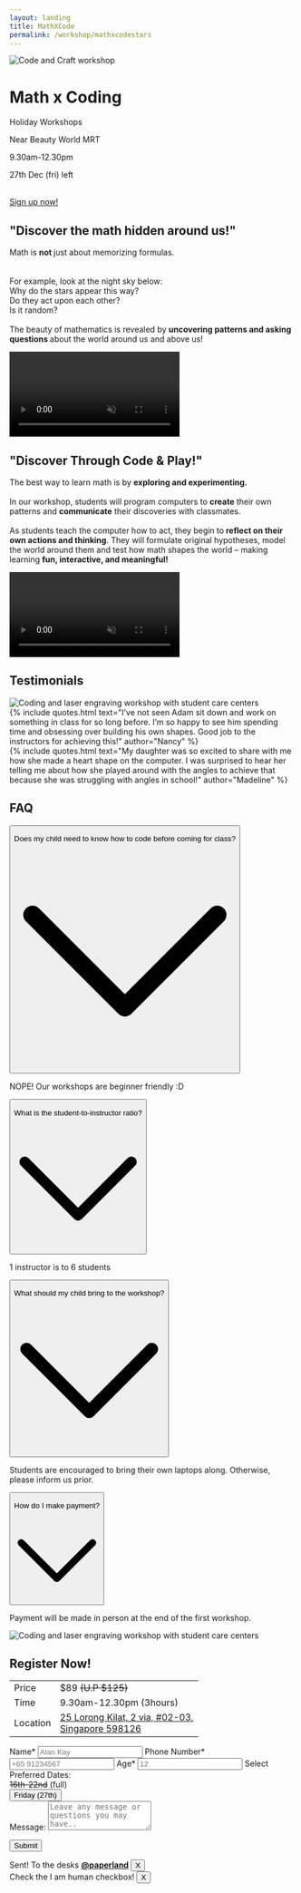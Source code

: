```yaml
---
layout: landing
title: MathXCode
permalink: /workshop/mathxcodestars
---
```


<!-- Hero image -->
<img rel="preload" class="absolute top-0 left-0 w-screen h-[44vh] object-cover brightness-50 -z-10 sm:h-[60vh]" src="/assets/lib/landing/knowledge_park_16x9.webp" alt="Code and Craft workshop">
<!-- Hero text -->
<h1 class="text-5xl font-bold tracking-tighter lg:text-9xl">Math x Coding</h1>
<p class="ml-2 text-white">Holiday Workshops</p>
<p class="mt-4 ml-2 text-white">Near Beauty World MRT</p>
<p class="ml-2 text-white">9.30am-12.30pm</p>
<p class="ml-2 text-white">27th Dec (fri) left</p>
<br>
<a href="/workshop#register" class="px-4 py-2 ml-2 rounded-md bg-primary internal-link">Sign up now!</a>




<!-- Tree section -->
<section class="my-20">
<h2 class="my-8 text-2xl font-bold lg:text-4xl">"Discover the math hidden around us!"</h2>

Math is <strong > not </strong > just about memorizing formulas.
<br>
<br>
<br>
For example, look at the night sky below:
<br>
Why do the stars appear this way?
<br>
Do they act upon each other?
<br>
Is it random?
  <br><br>
The beauty of mathematics is revealed by <strong class="text-orange-500">uncovering patterns and asking questions </strong> about the world around us and above us!

<video class="object-cover w-full h-full mt-8 rounded-md"  src="/assets/lib/landing/stars.mp4"   alt="Turtle graphics tree" autoplay loop muted playsinline />
</section>



<!-- Knowledge Park section -->
<section class="my-32">
<h2 class="my-8 font-bold  text-3xl lg:text-4xl">"Discover Through Code & Play!"</h2>

The best way to learn math is by <strong class="text-orange-500">exploring and experimenting. </strong>
<br>
<br>
In our workshop, students will program computers to <strong class="text-orange-500">create</strong> their own patterns and <strong class="text-orange-500">communicate</strong> their discoveries with classmates.
<br>
<br>
 As students teach the computer how to act, they begin to<strong class="text-orange-500"> reflect on their own actions and thinking</strong>.
 They will formulate original hypotheses, model the world around them and test how math shapes the world – making learning <strong class="text-orange-500">fun, interactive, and meaningful!</strong>

<video class="object-cover w-full h-full mt-8 rounded-md" src="/assets/lib/landing/knowledge_park.mp4" alt="Math and Coding workshop with student care centers" autoplay loop muted playsinline />

</section>




<!-- Feedback -->
<section class="my-32">
<h2 class="my-8 text-3xl font-bold lg:text-4xl">Testimonials</h2>

<img class="object-cover w-full h-full mt-8 rounded-md" src="/assets/lib/landing/senang_16x9.webp" alt="Coding and laser engraving workshop with student care centers">

<div class="mt-8 grid-container">
    {% include quotes.html 
        text="I’ve not seen Adam sit down and work on something in class for so long before. I’m so happy to see him spending time and obsessing over building his own shapes. Good job to the instructors for achieving this!"
        author="Nancy"
    %}
    <br>
    {% include quotes.html 
        text="My daughter was so excited to share with me how she made a heart shape on the computer. I was surprised to hear her telling me about how she played around with the angles to achieve that because she was struggling with angles in school!"
        author="Madeline"
    %}
</div>
</section>



<!-- FAQ -->
<section class="my-32">
<h2 class="my-8 text-3xl font-bold lg:text-4xl">FAQ</h2>
<div class="max-w-xl space-y-4 sm:mx-auto lg:max-w-2xl">
    <!-- Question -->
    <div class="border-b">
        <button type="button" aria-label="Open item" title="Open item" class="flex items-center justify-between w-full p-4 focus:outline-none" onclick="toggleAccordion(this)">
            <p class="text-left">Does my child need to know how to code before coming for class?</p>
            <svg viewBox="0 0 24 24" class="w-3 text-gray-600 transition-transform duration-200"><polyline fill="none" stroke="currentColor" stroke-width="2" stroke-linecap="round" stroke-miterlimit="10" points="2,7 12,17 22,7" stroke-linejoin="round"></polyline></svg>
        </button>
        <div class="hidden p-4 pt-0"><p class="text-gray-700">NOPE! Our workshops are beginner friendly :D</p></div>
    </div>
    <!-- Question -->
    <div class="border-b">
        <button type="button" aria-label="Open item" title="Open item" class="flex items-center justify-between w-full p-4 focus:outline-none" onclick="toggleAccordion(this)">
            <p class="text-left">What is the student-to-instructor ratio?</p>
            <svg viewBox="0 0 24 24" class="w-3 text-gray-600 transition-transform duration-200"><polyline fill="none" stroke="currentColor" stroke-width="2" stroke-linecap="round" stroke-miterlimit="10" points="2,7 12,17 22,7" stroke-linejoin="round"></polyline></svg>
        </button>
        <div class="hidden p-4 pt-0"><p class="text-gray-700">1 instructor is to 6 students</p></div>
    </div>
    <!-- Question -->
    <div class="border-b">
        <button type="button" aria-label="Open item" title="Open item" class="flex items-center justify-between w-full p-4 focus:outline-none" onclick="toggleAccordion(this)">
            <p class="text-left">What should my child bring to the workshop?</p>
            <svg viewBox="0 0 24 24" class="w-3 text-gray-600 transition-transform duration-200"><polyline fill="none" stroke="currentColor" stroke-width="2" stroke-linecap="round" stroke-miterlimit="10" points="2,7 12,17 22,7" stroke-linejoin="round"></polyline></svg>
        </button>
        <div class="hidden p-4 pt-0"><p class="text-gray-700">Students are encouraged to bring their own laptops along. Otherwise, please inform us prior.</p></div>
    </div>
    <!-- Question -->
    <div class="border-b">
        <button type="button" aria-label="Open item" title="Open item" class="flex items-center justify-between w-full p-4 focus:outline-none" onclick="toggleAccordion(this)">
            <p class="text-left">How do I make payment?</p>
            <svg viewBox="0 0 24 24" class="w-3 text-gray-600 transition-transform duration-200"><polyline fill="none" stroke="currentColor" stroke-width="2" stroke-linecap="round" stroke-miterlimit="10" points="2,7 12,17 22,7" stroke-linejoin="round"></polyline></svg>
        </button>
        <div class="hidden p-4 pt-0"><p class="text-gray-700">Payment will be made in person at the end of the first workshop. </p></div>
    </div>
</div>
</section>




<!-- Form section -->
<section class="my-32 lg:mx-24 lg:flex lg:justify-center" id="register">
<div class="my-8 lg:h-1/4 lg:w-5/6 lg:mr-20">
    <!-- Senang -->
    <img class="object-cover w-full h-full rounded-md" src="/assets/lib/landing/ananias_16x9.webp" alt="Coding and laser engraving workshop with student care centers">
    <h2 class="my-8 text-3xl lg:text-4xl">Register Now!</h2>
    <table class="table-auto lg:mr-8">
      <tbody>
        <tr>
          <td class="p-2 border">Price</td>
          <td class="p-2 border">$89 <s>(U.P $125)</s></td>
        </tr>
        <tr>
          <td class="p-2 border">Time</td>
          <td class="p-2 border">9.30am-12.30pm (3hours)</td>
        </tr>
        <tr>
          <td class="p-2 border">Location</td>
          <td class="p-2 border">
          <a href="https://maps.app.goo.gl/5v3MjQVbC2U2uQ6q9">25 Lorong Kilat, 2 via, #02-03,<br>
            Singapore 598126 </a></td>
        </tr>
      </tbody>
    </table>
</div>

<!-- Form -->
<form id="lettertopaperland" class="flex flex-col w-full p-6 my-8 space-y-4 rounded-lg shadow-lg bg-primary-light" accept-charset="UTF-8" action="https://india.fly.dev/proxy/apps/guru/workshop" method="POST">
    <!-- Name -->
    <label for="name-input" class="font-medium text-text">Name*</label>
    <input id="name-input" type="text" name="name" placeholder="Alan Kay" class="w-full p-2 border border-gray-300 rounded-md focus:outline-none focus:ring-2 focus:ring-primary" />
    <!-- Phone number -->
    <label for="phone-input" class="font-medium text-text">Phone Number*</label>
    <input id="phone-input" type="tel" name="phone" placeholder="+65 91234567" class="w-full p-2 border border-gray-300 rounded-md focus:outline-none focus:ring-2 focus:ring-primary" required />
    <!-- Age -->
    <label for="age-input" class="font-medium text-text">Age*</label>
    <input id="age-input" type="number" name="age" placeholder="12" class="w-full p-2 border border-gray-300 rounded-md focus:outline-none focus:ring-2 focus:ring-primary" required />
    <!-- Multiple Date Selection -->
    <label class="font-medium text-text">Select Preferred Dates:</label>
    <div class="grid grid-cols-1 gap-3 sm:grid-cols-2" id="date-selection-container">
        <!-- Old dates -->
        <div 
          class="py-3 text-center text-gray-800 bg-gray-500 border rounded-md"
        >
          <s>16th-22nd</s> (full)
        </div>
        <!-- Friday -->
        <button 
          type="button" 
          class="py-3 text-center text-gray-800 bg-white border-2 border-gray-300 rounded-md "
          onclick="this.blur(); toggleDate(this, 'Friday (27th)')"
        >
          Friday (27th)
        </button>
    </div>

<input type="hidden" name="selected_dates" id="selected-dates" />
<input type="hidden" name="return_url" value="{{ page.url | absolute_url }}" />

<!-- Input message -->
<div class="">
  <label for="message-input" class="font-medium text-text">Message:</label>
  <textarea id="message-input" name="message" rows="3" placeholder="Leave any message or questions you may have.." class="w-full p-2 border border-gray-300 rounded-md focus:outline-none focus:ring-2 focus:ring-primary"></textarea>
</div>

<!-- Form submit button -->
<button type="submit" class="px-4 py-2 text-white rounded-md bg-primary hover:bg-primary-dark focus:outline-none focus:ring-2 focus:ring-primary">Submit</button>
</form>

<!-- Successful toast -->
<div class="fixed z-50 hidden bottom-4 right-4" id="toast-good">
  <div class="flex items-center p-4 text-green-700 bg-green-100 border border-green-400 rounded-md shadow-lg">
      <i class="mr-2 fa fa-check-circle"></i>
      <span>Sent! To the desks <a class="text-blue-600 underline" href="/about"><b>@paperland</b></a></span>
      <button class="ml-auto text-gray-500 hover:text-gray-700 focus:outline-none" onclick="document.getElementById('toast-good').style.display = 'none';">X</button>
  </div>
</div>

<!-- Failure toast -->
<div class="fixed z-50 hidden bottom-4 right-4" id="toast-bad">
  <div class="flex items-center p-4 text-red-700 bg-red-100 border border-red-400 rounded-md shadow-lg">
      <i class="mr-2 fa fa-check-circle"></i>
      <span>Check the I am human checkbox!</span>
      <button class="ml-auto text-gray-500 hover:text-gray-700 focus:outline-none" onclick="document.getElementById('toast-bad').style.display = 'none';">X</button>
  </div>
</div>
</section>




<script>
    // form script
    const urlParams = new URLSearchParams(window.location.search);
    if (urlParams.get('sent') == "true") {
        const element = document.getElementById('toast-good');
        element.style.display = 'block'; // Show the element
    } else if (urlParams.get('sent') == "false") {
        const element = document.getElementById('toast-bad');
        element.style.display = 'block'; // Show the element
    }

    // date selection script
    const selectedDates = new Set();

    function toggleDate(button, date) {
    if (selectedDates.has(date)) {
      selectedDates.delete(date);
      button.classList.remove("bg-primary");
      button.classList.add("bg-white", "text-gray-800");
    } else {
      selectedDates.add(date);
      button.classList.add("bg-primary");
      button.classList.remove("bg-white", "text-gray-800");
    }

    // Update the hidden input with selected dates
    document.getElementById('selected-dates').value = Array.from(selectedDates).join(', ');
  }

    // Accordion Script
    function toggleAccordion(button) {
        const content = button.nextElementSibling;
        const icon = button.querySelector('svg');

        if (content.classList.contains('hidden')) {
            // Open accordion
            content.classList.remove('hidden');
            icon.classList.add('rotate-180');
        } else {
            // Close accordion
            content.classList.add('hidden');
            icon.classList.remove('rotate-180');
        }
    }
</script>

